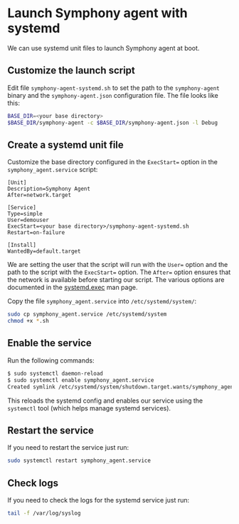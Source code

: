 # Launch Symphony agent with systemd

We can use systemd unit files to launch Symphony agent at boot.

## Customize the launch script
Edit file `symphony-agent-systemd.sh` to set the path to the `symphony-agent` binary and the `symphony-agent.json` configuration file. The file looks like this:

```bash
BASE_DIR=<your base directory>
$BASE_DIR/symphony-agent -c $BASE_DIR/symphony-agent.json -l Debug
```

## Create a systemd unit file
Customize the base directory configured in the `ExecStart=` option in the `symphony_agent.service` script:

```
[Unit]
Description=Symphony Agent
After=network.target

[Service]
Type=simple
User=demouser
ExecStart=<your base directory>/symphony-agent-systemd.sh
Restart=on-failure

[Install]
WantedBy=default.target
```

We are setting the user that the script will run with the `User=` option and the path to the script with the `ExecStart=` option. The `After=` option ensures that the network is available before starting our script. The various options are documented in the [systemd.exec](https://www.freedesktop.org/software/systemd/man/systemd.exec.html) man page.

Copy the file `symphony_agent.service` into `/etc/systemd/system/`:

```bash
sudo cp symphony_agent.service /etc/systemd/system
chmod +x *.sh
```

## Enable the service
Run the following commands:

```bash
$ sudo systemctl daemon-reload
$ sudo systemctl enable symphony_agent.service
Created symlink /etc/systemd/system/shutdown.target.wants/symphony_agent.service → /etc/systemd/system/symphony_agent.service.
```

This reloads the systemd config and enables our service using the `systemctl` tool (which helps manage systemd services).

## Restart the service

If you need to restart the service just run:

```bash
sudo systemctl restart symphony_agent.service
```

## Check logs

If you need to check the logs for the systemd service just run:

```bash
tail -f /var/log/syslog
```
